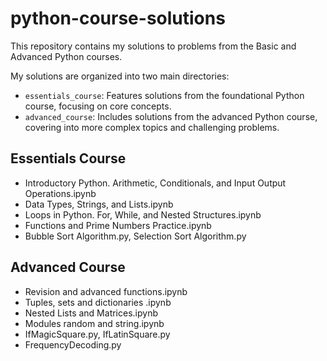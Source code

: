 # python-course-solutions
This repository contains my solutions to problems from the Basic and Advanced Python courses.

My solutions are organized into two main directories:
- `essentials_course`: Features solutions from the foundational Python course, focusing on core concepts.
- `advanced_course`: Includes solutions from the advanced Python course, covering into more complex topics and challenging problems.

## Essentials Course
- Introductory Python. Arithmetic, Conditionals, and Input Output Operations.ipynb
- Data Types, Strings, and Lists.ipynb
- Loops in Python. For, While, and Nested Structures.ipynb
- Functions and Prime Numbers Practice.ipynb
- Bubble Sort Algorithm.py, Selection Sort Algorithm.py

## Advanced Course
- Revision and advanced functions.ipynb
- Tuples, sets and dictionaries .ipynb
- Nested Lists and Matrices.ipynb
- Modules random and string.ipynb
- IfMagicSquare.py, IfLatinSquare.py
- FrequencyDecoding.py
